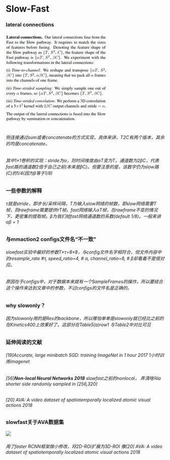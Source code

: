 # Slow-Fast

### lateral connections

###### ![](https://raw.githubusercontent.com/SKBL5694/img_repo/master/slow_fast/img1.PNG)

###### 侧连接通过sum或者concatenate的方式实现，具体来讲，T2C有两个版本，其余的均是concatenate。

###### 其中1×1卷积的实现：stride为α，则时间维度由αT变为T。通道数为2βC，代表fast路的通道数2倍于自己之前(本来是βC)。但要注意的是，该数字仍为slow路(C)的1/4(因为β等于1/8)

### 一些参数的解释

###### τ就是stride，即步长/采样间隔，T为输入slow网络的帧数，即slow网络需要T帧，则rawframe需要提供τT帧。fast网络输入αT帧，在rawframe不变的情况下，更密集的提取帧。β为我们给fast网络通道数的系数(default 1/8)。一般来讲 αβ = 1

### 与mmaction2 configs文件名“不一致”

###### slowfast实验中最好的参数T×τ=8×8，与config文件名字相符合，但文件内容中的resample_rate #τ, speed_ratio=4,  # α, channel_ratio=8,  # β却看着不是很对应。

###### 原因在于configs中，对于数据本来就有一个SampleFrames的操作，所以要结合这个操作来达到文章中的参数，不过configs的文件名是正确的。

### why slowonly？

###### 因为slowonly用的是Res的backbone，所以哪怕单单是slowonly就已经比之前的在Kinetics400上效果好了。这部分在Table5(a)row1 与Table2中对比可见

### 延伸阅读的文献

######  [19]Accurate, large minibatch SGD: training ImageNet in 1 hour 2017        1小时训练imagenet 

###### [56]**Non-local Neural Networks 2018**          slowfast之前的nonlocal， 弄清啥叫a shorter side randomly sampled in [256,320] 

###### [20] AVA: A video dataset of spatiotemporally localized atomic visual actions 2018

### slowfast关于AVA数据集

![](C:\Users\Admin\AppData\Roaming\Typora\typora-user-images\image-20210128145553512.png)

###### 用了faster RCNN框架做小修改，将2D-ROI扩展为3D-ROI 像[20] AVA: A video dataset of spatiotemporally localized atomic visual actions 2018





